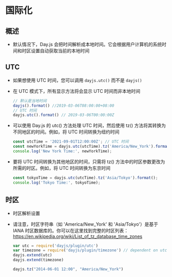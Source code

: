 # 国际化

## 概述

+ 默认情况下，Day.js 会把时间解析成本地时间。它会根据用户计算机的系统时间和时区设置自动获取当前的本地时间

## UTC

+ 如果想使用 UTC 时间，您可以调用 `dayjs.utc()` 而不是 `dayjs()`

+ 在 UTC 模式下，所有显示方法将会显示 UTC 时间而非本地时间

  ```js
  // 默认是当地时间
  dayjs().format() //2019-03-06T08:00:00+08:00
  // UTC 时间
  dayjs.utc().format() // 2019-03-06T00:00:00Z
  ```

+ 可以使用 Day.js 的 utc() 方法处理 UTC 时间，然后使用 tz() 方法将其转换为不同地区的时间。例如，将 UTC 时间转换为纽约时间

  ```js
  const utcTime = '2021-09-01T12:00:00Z'; // UTC 时间
  const newYorkTime = dayjs.utc(utcTime).tz('America/New_York').format();
  console.log('New York Time:', newYorkTime);
  ```

+ 要将 UTC 时间转换为其他地区的时间，只需将 tz() 方法中的时区参数更改为所需的时区。例如，将 UTC 时间转换为东京时间

  ```js
  const tokyoTime = dayjs.utc(utcTime).tz('Asia/Tokyo').format();
  console.log('Tokyo Time:', tokyoTime);
  ```

## 时区

+ 时区解析设置
+ 请注意，时区字符串（如 'America/New_York' 和 'Asia/Tokyo'）是基于 IANA 时区数据库的。你可以在这里找到完整的时区列表：https://en.wikipedia.org/wiki/List_of_tz_database_time_zones


  ```js
  var utc = require('dayjs/plugin/utc')
  var timezone = require('dayjs/plugin/timezone') // dependent on utc plugin
  dayjs.extend(utc)
  dayjs.extend(timezone)

  dayjs.tz("2014-06-01 12:00", "America/New_York")
  ```
